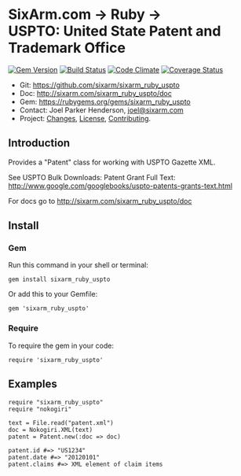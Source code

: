 # SixArm.com → Ruby → <br> USPTO: United State Patent and Trademark Office

<!--HEADER-OPEN-->

[![Gem Version](https://badge.fury.io/rb/sixarm_ruby_uspto.svg)](http://badge.fury.io/rb/sixarm_ruby_uspto)
[![Build Status](https://travis-ci.org/SixArm/sixarm_ruby_uspto.png)](https://travis-ci.org/SixArm/sixarm_ruby_uspto)
[![Code Climate](https://codeclimate.com/github/SixArm/sixarm_ruby_uspto.png)](https://codeclimate.com/github/SixArm/sixarm_ruby_uspto)
[![Coverage Status](https://coveralls.io/repos/SixArm/sixarm_ruby_uspto/badge.svg?branch=master&service=github)](https://coveralls.io/github/SixArm/sixarm_ruby_uspto?branch=master)

* Git: <https://github.com/sixarm/sixarm_ruby_uspto>
* Doc: <http://sixarm.com/sixarm_ruby_uspto/doc>
* Gem: <https://rubygems.org/gems/sixarm_ruby_uspto>
* Contact: Joel Parker Henderson, <joel@sixarm.com>
* Project: [Changes](CHANGES.md), [License](LICENSE.md), [Contributing](CONTRIBUTING.md).

<!--HEADER-SHUT-->

## Introduction

Provides a "Patent" class for working with USPTO Gazette XML.

See USPTO Bulk Downloads: Patent Grant Full Text:<br>
http://www.google.com/googlebooks/uspto-patents-grants-text.html

For docs go to <http://sixarm.com/sixarm_ruby_uspto/doc>


<!--INSTALL-OPEN-->

## Install

### Gem

Run this command in your shell or terminal:

    gem install sixarm_ruby_uspto

Or add this to your Gemfile:

    gem 'sixarm_ruby_uspto'

### Require

To require the gem in your code:

    require 'sixarm_ruby_uspto'

<!--INSTALL-SHUT-->


## Examples

    require "sixarm_ruby_uspto"
    require "nokogiri"

    text = File.read("patent.xml")
    doc = Nokogiri.XML(text)
    patent = Patent.new(:doc => doc)

    patent.id #=> "US1234"
    patent.date #=> "20120101"
    patent.claims #=> XML element of claim items
